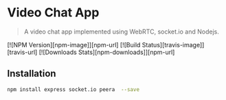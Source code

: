 # Video Chat App
> A video chat app implemented using WebRTC, socket.io and Nodejs.

[![NPM Version][npm-image]][npm-url]
[![Build Status][travis-image]][travis-url]
[![Downloads Stats][npm-downloads]][npm-url]



## Installation


```sh
npm install express socket.io peera  --save
```





